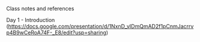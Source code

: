 Class notes and references

Day 1 - Introduction (https://docs.google.com/presentation/d/1NxnD_vIDmQmAD2f1pCnmJacrrvp4B9wCeRoA74F-_E8/edit?usp=sharing)
